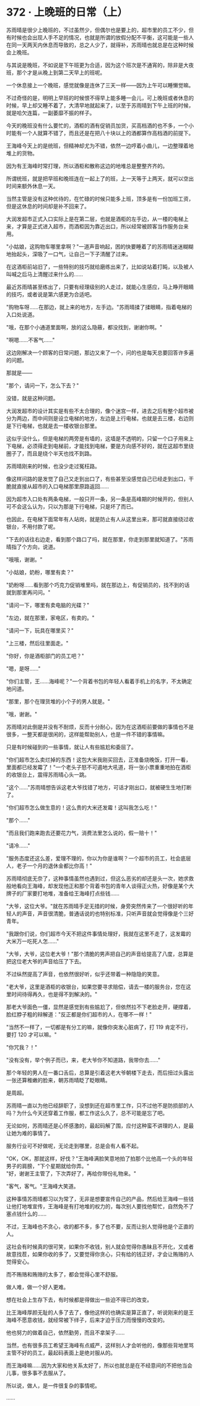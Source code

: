 <link rel="stylesheet" href="../styles/text.css" />
<h1>372 · 上晚班的日常（上）</h1>

苏雨晴是很少上晚班的，不过虽然少，但偶尔也是要上的，超市里的员工不少，但有时候也会出现人手不足的情况，也就是所谓的放假分配不平衡，这可能是一些人在同一天两天内休息而导致的，总之人少了，就得补，苏雨晴也就总是在这种时候会上晚班。

与其说是晚班，不如说是下午班更为合适，因为这个班次是不通宵的，除非是大夜班，那个才是从晚上到第二天早上的班呢。

一个休息接上一个晚班，感觉就像是连休了三天一样——因为上午可以睡懒觉嘛。

不过奇怪的是，明明上早班的时候恨不得早上能多睡一会儿，可上晚班或者休息的时候，早上却又睡不着了，大清早地就起来了，以至于苏雨晴到下午上班的时候，就是哈欠连篇，一副萎靡不振的样子。

今天的晚班没有什么要忙的，酒柜的酒有促销员加货，买高档酒的也不多，一个小时能有一个人就算不错了，而且还是在把八十块以上的酒都算作高档酒的前提下。

王海峰今天上的是统班，但精神却尤为不错，依然一边哼着小曲儿，一边整理着地堆上的货物。

因为有王海峰时常打理，所以酒柜和散称这边的地堆总是整整齐齐的。

所谓统班，就是把早班和晚班连在一起上了的班，上一天等于上两天，就可以空出时间来额外休息一天。

当然主管是没有这种优待的，在忙碌的时候只能多上班，顶多是有一份加班工资，但是这休息的时间却是补不回来了。

大润发超市正式入口实际上是在第二层，也就是酒柜的左手边，从一楼的电梯上来，才算是正式进入超市，而酒柜因为靠近出口，所以经常被顾客当作服务台来用。

"小姑娘，这购物车哪里拿啊？"一道声音响起，困的快要睡着了的苏雨晴迷迷糊糊地抬起头，深吸了一口气，让自己一下子清醒了过来。

在这酒柜前站旧了，一些特别的技巧就给磨练出来了，比如说站着打盹，以及被人叫喊之后马上清醒过来什么的……

最近苏雨晴甚至练出了，只要有经理级别的人走过，就能心生感应，马上睁开眼睛的技巧，或者说是第六感更为合适吧。

"购物车呀……在那边，就上来的地方，左手边。"苏雨晴揉了揉眼睛，指着电梯的入口处说道。

"哦，在那个小通道里面啊，放的这么隐蔽，都没找到，谢谢你啊。"

"啊嗯……不客气……"

这边刚解决一个顾客的日常问题，那边又来了一个，问的也是每天总要回答许多遍的问题。

那就是——

"那个，请问一下，怎么下去？"

没错，就是这种问题。

大润发超市的设计其实是有些不太合理的，像个迷宫一样，进去之后有整个超市被分为两边，而中间则是设立电梯的地方，左边是上行电梯，也就是去三楼，右边则是下行电梯，也就是去一楼收银台那里。

这似乎没什么，但是电梯的两旁是有墙的，这墙是不透明的，只留一个口子用来上下电梯，必须得走到电梯前，才能找到电梯，要是方向感不好的，就在这超市里绕圈子了，而且是绕个半天也找不到路。

苏雨晴刚来的时候，也没少走过冤枉路。

像这样问路的是发觉了自己又走到出口了，有些甚至没感觉自己已经走到出口，干脆就直接从超市的入口电梯那里原路返回……

因为超市入口处有两条电梯，一般只开一条，另一条是高峰期的时候开的，但别人可不会这么认为，只以为那是下行电梯，只是坏了而已。

也因此，在电梯下面常年有人站岗，就是防止有人从这里出来，那可就直接绕过收银台，不用付款了呢。

"下去的话往右边走，看到那个路口了吗，就在那里，你走到那里就知道了。"苏雨晴指了个方向，说道。

"哦哦，谢谢。"

"小姑娘，奶粉，哪里有卖？"

"奶粉呀……看到那个巧克力促销堆里吗，就在那边上，有促销员的，找不到的话就到那里再问问。"

"请问一下，哪里有卖电脑的光碟？"

"左边，就在那里，家电区，有卖的。"

"请问一下，玩具在哪里买？"

"上三楼，然后往里面走。"

"你好，你是酒柜部门的员工吧？"

"嗯，是呀……"

"你们主管，王……海峰呢？"一个背着书包的年轻人看着手机上的名字，不太确定地问道。

"那里，那个在理货堆的小个子的男人就是。"

"哦，谢谢。"

苏雨晴对此倒是并没有不耐烦，反而十分耐心，因为在这酒柜前要做的事情也不是很多，一整天都是很闲的，这样能帮助别人，也是一件不错的事情嘛。

只是有时候碰到的一些事情，就让人有些尴尬和委屈了。

"你们超市怎么卖烂掉的东西！这包大米我刚买回去，正准备烧晚饭，打开一看，里面都已经发霉了！"一个老头子怒不可遏地大吼道，将一张小票重重地拍在酒柜的收银台上，震得苏雨晴心头一跳。

"这个……"苏雨晴想告诉这老大爷找错了地方，可话才刚出口，就被硬生生地打断了。

"你们超市怎么做生意的！这么贵的大米还发霉！这叫我怎么吃！"

"那个……"

"而且我们跑来跑去还要花力气，消费法里怎么说的，假一赔十！"

"请冷……"

"服务态度还这么差，爱理不理的，你以为你是谁啊？一个超市的员工，社会底层人，老子一个月的退休金都比你高！"

苏雨晴彻底无奈了，这种事情虽然也遇到过，但这么恶劣的却还是头一次，她求救般地看向王海峰，却发现他正和那个背着书包的青年人谈得正火热，好像是某个大牌子的厂家要打地堆，准备给王海峰打点些钱……

"大爷，这位大爷。"就在苏雨晴手足无措的时候，身旁突然传来了一个很好听的年轻人的声音，声音很清脆，普通话说的也特别标准，只听声音就会觉得像是个三好青年。

"我跟你们说，你们超市今天不把这件事情处理好，我就在这里不走了，这发霉的大米万一吃死人怎……"

"大爷，大爷，这位老大爷！"那个清脆的男声把自己的声音给提高了八度，总算是把这位老大爷的声音给压了下去。

不过纵然提高了声音，也依然很好听，似乎还带着一种隐隐的笑意。

"老大爷，这里是酒柜的收银台，如果您要寻求赔偿，请去一楼的服务台，您在这里时间待得再久，也是得不到解决的。"

那老大爷面色一僵，显然是感觉到有些尴尬了，但依然拉不下老脸走开，硬撑着，脸红脖子粗的辩解道："反正都是你们超市的人，在哪不一样！"

"当然不一样了，一切都是有分工的嘛，就像你突发心脏病了，打 119 肯定不行，要打 120 才可以嘛。"

"你咒我？！"

"没有没有，举个例子而已，来，老大爷你不知道路，我带你去……"

那个年轻的男人在一番口舌后，总算是引着这老大爷朝楼下走去，而后扭过头露出一张还算稚嫩的脸来，朝苏雨晴眨了眨眼睛。

是周超。

苏雨晴一直以为他已经辞职了，没想到还在超市里工作，只不过他不是防损部的人吗？为什么今天还穿着工作服，都工作这么久了，总不可能是忘了吧。

无论如何，苏雨晴还是心怀感激的，最起码解了围，应付这种蛮不讲理的人，是最让她为难的事情了。

服务行业可不好做呢，无论走到哪里，总是会有人看不起。

"OK，OK，那就这样，好伐？"王海峰满脸笑意地拍了拍那个比他高一个头的年轻男子的肩膀，"下个星期就给你弄。"\
"好，谢谢王主管了，下次弄好了，再给你带份礼物来。"

"客气，客气。"王海峰大笑道。

这种事情苏雨晴都习以为常了，无非是想要宣传自己的产品，然后给王海峰一些钱让他打地堆宣传，王海峰是有打地堆的权力的，每次别人要找他帮忙，自然免不了塞点钱什么的……

不过，王海峰也不贪心，收的都不多，多了也不要，反而让别人觉得他是个正直的人。

这社会有时候真的很可笑，如果你不收钱，别人就会觉得你愚昧且不开化，又或者故意找茬，如果你收的多了，又要觉得你贪心，只有给的钱正好，才会让贿赂的人觉得安心。

而不贿赂和贿赂的太多了，都会觉得心里不舒服。

做人难，做一个好人更难。

想在社会上生存下去，有时候都是得做出一些迫不得已的改变。

比王海峰厚颜无耻的人多了去了，像他这样的也确实是算正直了，听说刚来的是王海峰不愿意收钱，就经常被下绊子，后来才迫于压力而慢慢的改变的。

他也努力的做着自己，依然勤劳，而且不拿架子……

当然，也有很多员工希望王海峰有点威严，这样别人才会听他的，像那些背地里骂主管不好的员工，最起码表面上是绝对服从的。

而王海峰嘛……因为大家和他关系太好了，所以也就总是在不经意间的不把他当会儿事，很多事不去服从了。

所以说，做人，是一件很复杂的事情呢。

……
